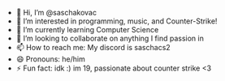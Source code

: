 - 👋 Hi, I’m @saschakovac
- 👀 I’m interested in programming, music, and Counter-Strike!
- 🌱 I’m currently learning Computer Science
- 💞️ I’m looking to collaborate on anything I find passion in
- 📫 How to reach me: My discord is saschacs2
- 😄 Pronouns: he/him
- ⚡ Fun fact: idk :) im 19, passionate about counter strike <3
